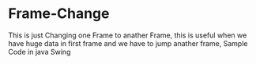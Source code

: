 # Frame-Change
This is just Changing one Frame to anather Frame, this is useful when we have huge data in first frame and we have to jump anather frame, Sample Code in java Swing
